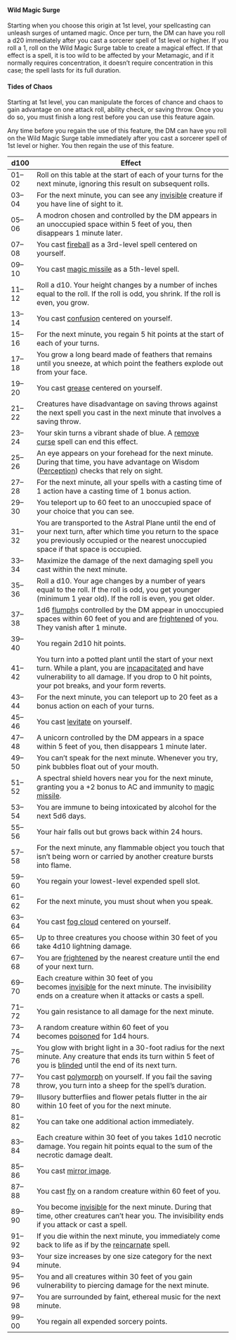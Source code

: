 #### Wild Magic Surge

Starting when you choose this origin at 1st level, your spellcasting can unleash surges of untamed magic. Once per turn, the DM can have you roll a d20 immediately after you cast a sorcerer spell of 1st level or higher. If you roll a 1, roll on the Wild Magic Surge table to create a magical effect. If that effect is a spell, it is too wild to be affected by your Metamagic, and if it normally requires concentration, it doesn’t require concentration in this case; the spell lasts for its full duration.

#### Tides of Chaos

Starting at 1st level, you can manipulate the forces of chance and chaos to gain advantage on one attack roll, ability check, or saving throw. Once you do so, you must finish a long rest before you can use this feature again.

Any time before you regain the use of this feature, the DM can have you roll on the Wild Magic Surge table immediately after you cast a sorcerer spell of 1st level or higher. You then regain the use of this feature.


|**d100**|**Effect**|
|---|---|
|01–02|Roll on this table at the start of each of your turns for the next minute, ignoring this result on subsequent rolls.|
|03–04|For the next minute, you can see any [invisible](https://www.dndbeyond.com/compendium/rules/basic-rules/appendix-a-conditions#Invisible) creature if you have line of sight to it.|
|05–06|A modron chosen and controlled by the DM appears in an unoccupied space within 5 feet of you, then disappears 1 minute later.|
|07–08|You cast [fireball](https://www.dndbeyond.com/spells/fireball) as a 3rd-level spell centered on yourself.|
|09–10|You cast [magic missile](https://www.dndbeyond.com/spells/magic-missile) as a 5th-level spell.|
|11–12|Roll a d10. Your height changes by a number of inches equal to the roll. If the roll is odd, you shrink. If the roll is even, you grow.|
|13–14|You cast [confusion](https://www.dndbeyond.com/spells/confusion) centered on yourself.|
|15–16|For the next minute, you regain 5 hit points at the start of each of your turns.|
|17–18|You grow a long beard made of feathers that remains until you sneeze, at which point the feathers explode out from your face.|
|19–20|You cast [grease](https://www.dndbeyond.com/spells/grease) centered on yourself.|
|21–22|Creatures have disadvantage on saving throws against the next spell you cast in the next minute that involves a saving throw.|
|23–24|Your skin turns a vibrant shade of blue. A [remove curse](https://www.dndbeyond.com/spells/remove-curse) spell can end this effect.|
|25–26|An eye appears on your forehead for the next minute. During that time, you have advantage on Wisdom ([Perception](https://www.dndbeyond.com/compendium/rules/basic-rules/using-ability-scores#Perception)) checks that rely on sight.|
|27–28|For the next minute, all your spells with a casting time of 1 action have a casting time of 1 bonus action.|
|29–30|You teleport up to 60 feet to an unoccupied space of your choice that you can see.|
|31–32|You are transported to the Astral Plane until the end of your next turn, after which time you return to the space you previously occupied or the nearest unoccupied space if that space is occupied.|
|33–34|Maximize the damage of the next damaging spell you cast within the next minute.|
|35–36|Roll a d10. Your age changes by a number of years equal to the roll. If the roll is odd, you get younger (minimum 1 year old). If the roll is even, you get older.|
|37–38|1d6 [flumph](https://www.dndbeyond.com/monsters/17145-flumph)s controlled by the DM appear in unoccupied spaces within 60 feet of you and are [frightened](https://www.dndbeyond.com/compendium/rules/basic-rules/appendix-a-conditions#Frightened) of you. They vanish after 1 minute.|
|39–40|You regain 2d10 hit points.|
|41–42|You turn into a potted plant until the start of your next turn. While a plant, you are [incapacitated](https://www.dndbeyond.com/compendium/rules/basic-rules/appendix-a-conditions#Incapacitated) and have vulnerability to all damage. If you drop to 0 hit points, your pot breaks, and your form reverts.|
|43–44|For the next minute, you can teleport up to 20 feet as a bonus action on each of your turns.|
|45–46|You cast [levitate](https://www.dndbeyond.com/spells/levitate) on yourself.|
|47–48|A unicorn controlled by the DM appears in a space within 5 feet of you, then disappears 1 minute later.|
|49–50|You can’t speak for the next minute. Whenever you try, pink bubbles float out of your mouth.|
|51–52|A spectral shield hovers near you for the next minute, granting you a +2 bonus to AC and immunity to [magic missile](https://www.dndbeyond.com/spells/magic-missile).|
|53–54|You are immune to being intoxicated by alcohol for the next 5d6 days.|
|55–56|Your hair falls out but grows back within 24 hours.|
|57–58|For the next minute, any flammable object you touch that isn’t being worn or carried by another creature bursts into flame.|
|59–60|You regain your lowest-level expended spell slot.|
|61–62|For the next minute, you must shout when you speak.|
|63–64|You cast [fog cloud](https://www.dndbeyond.com/spells/fog-cloud) centered on yourself.|
|65–66|Up to three creatures you choose within 30 feet of you take 4d10 lightning damage.|
|67–68|You are [frightened](https://www.dndbeyond.com/compendium/rules/basic-rules/appendix-a-conditions#Frightened) by the nearest creature until the end of your next turn.|
|69–70|Each creature within 30 feet of you becomes [invisible](https://www.dndbeyond.com/compendium/rules/basic-rules/appendix-a-conditions#Invisible) for the next minute. The invisibility ends on a creature when it attacks or casts a spell.|
|71–72|You gain resistance to all damage for the next minute.|
|73–74|A random creature within 60 feet of you becomes [poisoned](https://www.dndbeyond.com/compendium/rules/basic-rules/appendix-a-conditions#Poisoned) for 1d4 hours.|
|75–76|You glow with bright light in a 30-foot radius for the next minute. Any creature that ends its turn within 5 feet of you is [blinded](https://www.dndbeyond.com/compendium/rules/basic-rules/appendix-a-conditions#Blinded) until the end of its next turn.|
|77–78|You cast [polymorph](https://www.dndbeyond.com/spells/polymorph) on yourself. If you fail the saving throw, you turn into a sheep for the spell’s duration.|
|79–80|Illusory butterflies and flower petals flutter in the air within 10 feet of you for the next minute.|
|81–82|You can take one additional action immediately.|
|83–84|Each creature within 30 feet of you takes 1d10 necrotic damage. You regain hit points equal to the sum of the necrotic damage dealt.|
|85–86|You cast [mirror image](https://www.dndbeyond.com/spells/mirror-image).|
|87–88|You cast [fly](https://www.dndbeyond.com/spells/fly) on a random creature within 60 feet of you.|
|89–90|You become [invisible](https://www.dndbeyond.com/compendium/rules/basic-rules/appendix-a-conditions#Invisible) for the next minute. During that time, other creatures can’t hear you. The invisibility ends if you attack or cast a spell.|
|91–92|If you die within the next minute, you immediately come back to life as if by the [reincarnate](https://www.dndbeyond.com/spells/reincarnate) spell.|
|93–94|Your size increases by one size category for the next minute.|
|95–96|You and all creatures within 30 feet of you gain vulnerability to piercing damage for the next minute.|
|97–98|You are surrounded by faint, ethereal music for the next minute.|
|99–00|You regain all expended sorcery points.|